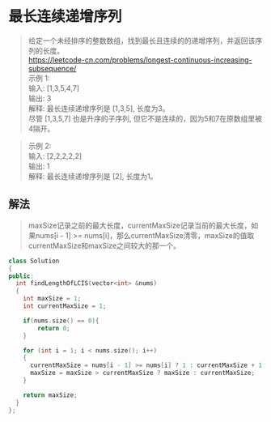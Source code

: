 
# 最长连续递增序列

> 给定一个未经排序的整数数组，找到最长且连续的的递增序列，并返回该序列的长度。    
https://leetcode-cn.com/problems/longest-continuous-increasing-subsequence/    
> 示例 1:    
输入: [1,3,5,4,7]    
输出: 3    
解释: 最长连续递增序列是 [1,3,5], 长度为3。    
尽管 [1,3,5,7] 也是升序的子序列, 但它不是连续的，因为5和7在原数组里被4隔开。     

> 示例 2:    
输入: [2,2,2,2,2]    
输出: 1    
解释: 最长连续递增序列是 [2], 长度为1。    


## 解法

> maxSize记录之前的最大长度，currentMaxSize记录当前的最大长度，如果nums[i - 1] >= nums[i]，那么currentMaxSize清零，maxSize的值取currentMaxSize和maxSize之间较大的那一个。

```c++
class Solution
{
public:
  int findLengthOfLCIS(vector<int> &nums)
  {
    int maxSize = 1;
    int currentMaxSize = 1;

    if(nums.size() == 0){
        return 0;
    }

    for (int i = 1; i < nums.size(); i++)
    {
      currentMaxSize = nums[i - 1] >= nums[i] ? 1 : currentMaxSize + 1;
      maxSize = maxSize > currentMaxSize ? maxSize : currentMaxSize;
    }

    return maxSize;
  }
};

```

